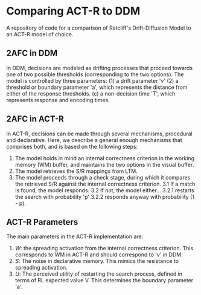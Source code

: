 # Comparing ACT-R to DDM

A repository of code for a comparison of Ratcliff's Drift-Diffusion
Model to an ACT-R model of choice.

## 2AFC in DDM

In DDM, decisions are modeled as drifting processes that proceed
towards one of two possible thresholds (corresponding to the
two options). The model is controlled by three parameters:
  (1) a drift parameter 'v'
  (2) a threshold or boundary parameter 'a', which represents
      the distance from either of the response thresholds.
  (c) a non-decision time 'T', which represents response and
      encoding times.

## 2AFC in ACT-R

In ACT-R, decisions can be made through several mechanisms,
procedural and declarative. Here, we describe a general enough
mechanisms that comprises both, and is based on the following
steps:
  1.  The model holds in mind an internal correctness criterion
      in the working memory (WM) buffer, and maintains the
      two options in the visual buffer.
  2.  The model retrieves the S/R mappings from LTM.
  3.  The model proceeds through a check stage, during which
      it compares the retrieved S/R against the internal
      correctness criterion.
      3.1  If a match is found, the model responds.
      3.2  If not, the model either...
           3.2.1  restarts the search with probability 'p'
           3.2.2  responds anyway with probability (1 - p).

## ACT-R Parameters

The main parameters in the ACT-R implementation are:
  1.  _W_: the spreading activation from the internal correctness
      criterion. This corresponds to WM in ACT-R and should
      correspond to 'v' in DDM.
  2.  _S_: The noise in declarative memory. This mimics the
      resistance to spreading activation.
  3.  _U_: The perceived utility of restarting the search process,
      defined in terms of RL expected value V. This determines
      the boundary parameter 'a'.


